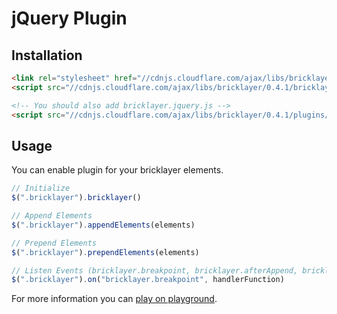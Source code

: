# jQuery Plugin

## Installation

```html
<link rel="stylesheet" href="//cdnjs.cloudflare.com/ajax/libs/bricklayer/0.4.1/bricklayer.min.css">
<script src="//cdnjs.cloudflare.com/ajax/libs/bricklayer/0.4.1/bricklayer.min.js"></script>

<!-- You should also add bricklayer.jquery.js -->
<script src="//cdnjs.cloudflare.com/ajax/libs/bricklayer/0.4.1/plugins/jquery/bricklayer.jquery.min.js"></script>
```

## Usage

You can enable plugin for your bricklayer elements.

```js
// Initialize
$(".bricklayer").bricklayer()

// Append Elements
$(".bricklayer").appendElements(elements)

// Prepend Elements
$(".bricklayer").prependElements(elements)

// Listen Events (bricklayer.breakpoint, bricklayer.afterAppend, bricklayer.afterPrepend, bricklayer.beforeAppend, bricklayer.beforePrepend)
$(".bricklayer").on("bricklayer.breakpoint", handlerFunction)
```

For more information you can [play on playground](http://codepen.io/f/pen/zqLJNa).

